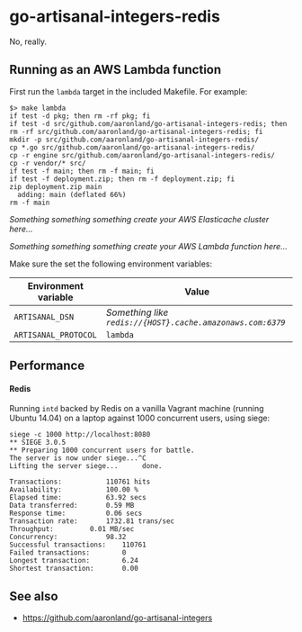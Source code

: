 # go-artisanal-integers-redis

No, really.

## Running as an AWS Lambda function

First run the `lambda` target in the included Makefile. For example:

```
$> make lambda
if test -d pkg; then rm -rf pkg; fi
if test -d src/github.com/aaronland/go-artisanal-integers-redis; then rm -rf src/github.com/aaronland/go-artisanal-integers-redis; fi
mkdir -p src/github.com/aaronland/go-artisanal-integers-redis/
cp *.go src/github.com/aaronland/go-artisanal-integers-redis/
cp -r engine src/github.com/aaronland/go-artisanal-integers-redis/
cp -r vendor/* src/
if test -f main; then rm -f main; fi
if test -f deployment.zip; then rm -f deployment.zip; fi
zip deployment.zip main
  adding: main (deflated 66%)
rm -f main
```

_Something something something create your AWS Elasticache cluster here..._

_Something something something create your AWS Lambda function here..._

Make sure the set the following environment variables:

| Environment variable | Value |
| --- | --- |
| `ARTISANAL_DSN` | _Something like `redis://{HOST}.cache.amazonaws.com:6379`_ |
| `ARTISANAL_PROTOCOL` | `lambda` |

## Performance

#### Redis

Running `intd` backed by Redis on a vanilla Vagrant machine (running Ubuntu 14.04) on a laptop against 1000 concurrent users, using siege:

```
siege -c 1000 http://localhost:8080
** SIEGE 3.0.5
** Preparing 1000 concurrent users for battle.
The server is now under siege...^C
Lifting the server siege...      done.

Transactions:			110761 hits
Availability:			100.00 %
Elapsed time:			63.92 secs
Data transferred:		0.59 MB
Response time:			0.06 secs
Transaction rate:		1732.81 trans/sec
Throughput:			0.01 MB/sec
Concurrency:			98.32
Successful transactions:	110761
Failed transactions:		0
Longest transaction:		6.24
Shortest transaction:		0.00
```

## See also

* https://github.com/aaronland/go-artisanal-integers
